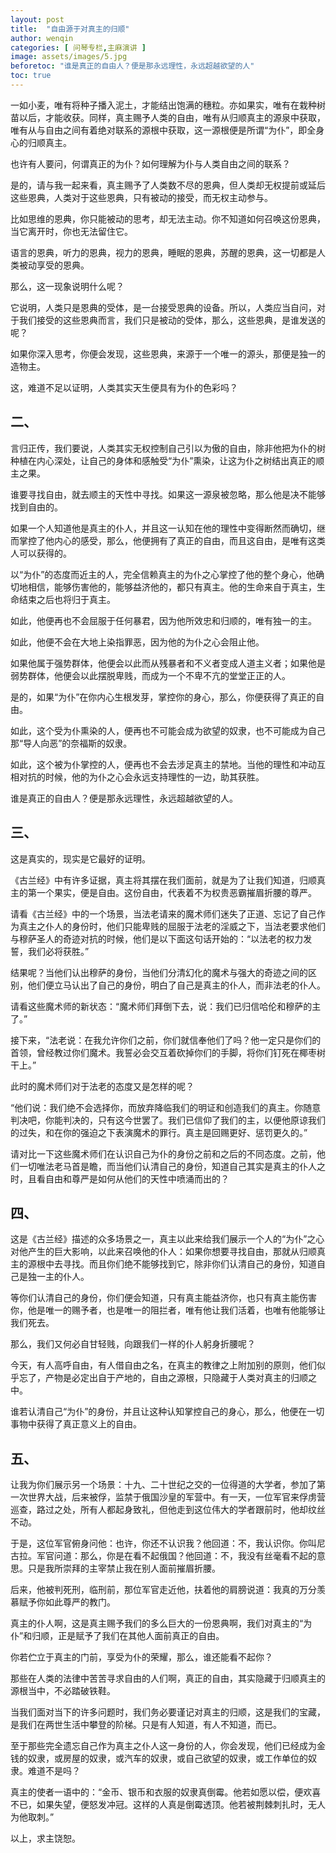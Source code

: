 ```yaml
---
layout: post
title:  "自由源于对真主的归顺"
author: wenqin
categories: [ 问琴专栏,主麻演讲 ]
image: assets/images/5.jpg
beforetoc: "谁是真正的自由人？便是那永远理性，永远超越欲望的人"
toc: true
---
```



一如小麦，唯有将种子播入泥土，才能结出饱满的穗粒。亦如果实，唯有在栽种树苗以后，才能收获。同样，真主赐予人类的自由，唯有从归顺真主的源泉中获取，唯有从与自由之间有着绝对联系的源根中获取，这一源根便是所谓“为仆”，即全身心的归顺真主。

也许有人要问，何谓真正的为仆？如何理解为仆与人类自由之间的联系？

是的，请与我一起来看，真主赐予了人类数不尽的恩典，但人类却无权提前或延后这些恩典，人类对于这些恩典，只有被动的接受，而无权主动参与。

比如思维的恩典，你只能被动的思考，却无法主动。你不知道如何召唤这份恩典，当它离开时，你也无法留住它。

语言的恩典，听力的恩典，视力的恩典，睡眠的恩典，苏醒的恩典，这一切都是人类被动享受的恩典。

那么，这一现象说明什么呢？

它说明，人类只是恩典的受体，是一台接受恩典的设备。所以，人类应当自问，对于我们接受的这些恩典而言，我们只是被动的受体，那么，这些恩典，是谁发送的呢？

如果你深入思考，你便会发现，这些恩典，来源于一个唯一的源头，那便是独一的造物主。

这，难道不足以证明，人类其实天生便具有为仆的色彩吗？

## 二、

言归正传，我们要说，人类其实无权控制自己引以为傲的自由，除非他把为仆的树种植在内心深处，让自己的身体和感触受“为仆”熏染，让这为仆之树结出真正的顺主之果。

谁要寻找自由，就去顺主的天性中寻找。如果这一源泉被忽略，那么他是决不能够找到自由的。

如果一个人知道他是真主的仆人，并且这一认知在他的理性中变得断然而确切，继而掌控了他内心的感受，那么，他便拥有了真正的自由，而且这自由，是唯有这类人可以获得的。

以“为仆”的态度而近主的人，完全信赖真主的为仆之心掌控了他的整个身心，他确切地相信，能够伤害他的，能够益济他的，都只有真主。他的生命来自于真主，生命结束之后也将归于真主。

如此，他便再也不会屈服于任何暴君，因为他所效忠和归顺的，唯有独一的主。

如此，他便不会在大地上染指罪恶，因为他的为仆之心会阻止他。

如果他属于强势群体，他便会以此而从残暴者和不义者变成人道主义者；如果他是弱势群体，他便会以此摆脱卑贱，而成为一个不卑不亢的堂堂正正的人。

是的，如果“为仆”在你内心生根发芽，掌控你的身心，那么，你便获得了真正的自由。

如此，这个受为仆熏染的人，便再也不可能会成为欲望的奴隶，也不可能成为自己那“导人向恶”的奈福斯的奴隶。

如此，这个被为仆掌控的人，便再也不会去涉足真主的禁地。当他的理性和冲动互相对抗的时候，他的为仆之心会永远支持理性的一边，助其获胜。

谁是真正的自由人？便是那永远理性，永远超越欲望的人。

## 三、

这是真实的，现实是它最好的证明。

《古兰经》中有许多证据，真主将其摆在我们面前，就是为了让我们知道，归顺真主的第一个果实，便是自由。这份自由，代表着不为权贵恶霸摧眉折腰的尊严。

请看《古兰经》中的一个场景，当法老请来的魔术师们迷失了正道、忘记了自己作为真主之仆人的身份时，他们只能卑贱的屈服于法老的淫威之下，当法老要求他们与穆萨圣人的奇迹对抗的时候，他们是以下面这句话开始的：“以法老的权力发誓，我们必将获胜。”

结果呢？当他们认出穆萨的身份，当他们分清幻化的魔术与强大的奇迹之间的区别，他们便立马认出了自己的身份，明白了自己是真主的仆人，而非法老的仆人。

请看这些魔术师的新状态：“魔术师们拜倒下去，说：我们已归信哈伦和穆萨的主了。”

接下来，“法老说：在我允许你们之前，你们就信奉他们了吗？他一定只是你们的首领，曾经教过你们魔术。我誓必会交互着砍掉你们的手脚，将你们钉死在椰枣树干上。”

此时的魔术师们对于法老的态度又是怎样的呢？

“他们说：我们绝不会选择你，而放弃降临我们的明证和创造我们的真主。你随意判决吧，你能判决的，只有这今世罢了。我们已信仰了我们的主，以便他原谅我们的过失，和在你的强迫之下表演魔术的罪行。真主是回赐更好、惩罚更久的。”

请对比一下这些魔术师们在认识自己为仆的身份之前和之后的不同态度。之前，他们一切唯法老马首是瞻，而当他们认清自己的身份，知道自己其实是真主的仆人之时，且看自由和尊严是如何从他们的天性中喷涌而出的？

## 四、

这是《古兰经》描述的众多场景之一，真主以此来给我们展示一个人的“为仆”之心对他产生的巨大影响，以此来召唤他的仆人：如果你想要寻找自由，那就从归顺真主的源根中去寻找。而且你们绝不能够找到它，除非你们认清自己的身份，知道自己是独一主的仆人。

等你们认清自己的身份，你们便会知道，只有真主能益济你，也只有真主能伤害你，他是唯一的赐予者，也是唯一的阻拦者，唯有他让我们活着，也唯有他能够让我们死去。

那么，我们又何必自甘轻贱，向跟我们一样的仆人躬身折腰呢？

今天，有人高呼自由，有人借自由之名，在真主的教律之上附加别的原则，他们似乎忘了，产物是必定出自于产地的，自由之源根，只隐藏于人类对真主的归顺之中。

谁若认清自己“为仆”的身份，并且让这种认知掌控自己的身心，那么，他便在一切事物中获得了真正意义上的自由。

## 五、

让我为你们展示另一个场景：十九、二十世纪之交的一位得道的大学者，参加了第一次世界大战，后来被俘，监禁于俄国沙皇的军营中。有一天，一位军官来俘虏营巡查，路过之处，所有人都起身致礼，但他走到这位伟大的学者跟前时，他却纹丝不动。

于是，这位军官俯身问他：也许，你还不认识我？他回道：不，我认识你。你叫尼古拉。军官问道：那么，你是在看不起俄国？他回道：不，我没有丝毫看不起的意思。只是我所崇拜的主宰禁止我在别人面前摧眉折腰。

后来，他被判死刑，临刑前，那位军官走近他，扶着他的肩膀说道：我真的万分羡慕赋予你如此尊严的教门。

真主的仆人啊，这是真主赐予我们的多么巨大的一份恩典啊，我们对真主的“为仆”和归顺，正是赋予了我们在其他人面前真正的自由。

你若伫立于真主的门前，享受为仆的荣耀，那么，谁还能看不起你？

那些在人类的法律中苦苦寻求自由的人们啊，真正的自由，其实隐藏于归顺真主的源根当中，不必踏破铁鞋。

当我们面对当下的许多问题时，我们务必要谨记对真主的归顺，这是我们的宝藏，是我们在两世生活中攀登的阶梯。只是有人知道，有人不知道，而已。

至于那些完全遗忘自己作为真主之仆人这一身份的人，你会发现，他们已经成为金钱的奴隶，或房屋的奴隶，或汽车的奴隶，或自己欲望的奴隶，或工作单位的奴隶。难道不是吗？

真主的使者一语中的：“金币、银币和衣服的奴隶真倒霉。他若如愿以偿，便欢喜不已，如果失望，便怒发冲冠。这样的人真是倒霉透顶。他若被荆棘刺扎时，无人为他取刺。”

以上，求主饶恕。

